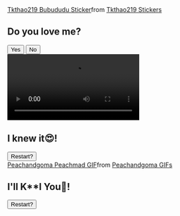 <!DOCTYPE html>
<html lang="en">
  <head>
    <meta charset="UTF-8" />
    <meta name="viewport" content="width=device-width, initial-scale=1.0" />
    <link rel="preconnect" href="https://fonts.googleapis.com" />
    <link rel="preconnect" href="https://fonts.gstatic.com" crossorigin />
    <link
      href="https://fonts.googleapis.com/css2?family=Quicksand:wght@300..700&display=swap"
      rel="stylesheet" />
    <link rel="stylesheet" href="do_you_love_me v2.0.css" />
    <title>DO you love me? version 2.0</title>
  </head>
  <body>
    <div class="question-container container">
      <div
        class="tenor-gif-embed"
        data-postid="25789758"
        data-share-method="host"
        data-width="100%">
        <a href="https://tenor.com/view/tkthao219-bubududu-gif-25789758"
          >Tkthao219 Bubududu Sticker</a
        >from
        <a href="https://tenor.com/search/tkthao219-stickers"
          >Tkthao219 Stickers</a
        >
      </div>
      <script
        type="text/javascript"
        async
        src="https://tenor.com/embed.js"></script>
      <h2 class="question">Do you love me?</h2>
      <div class="button-container">
        <button class="yes-btn btn js-yes-btn">Yes</button>
        <button class="no-btn btn js-no-btn">No</button>
      </div>
    </div>
    <div class="result-container yes container">
      <video class="gif-result" src="cute love gif.mp4" autoplay loop></video>
      <h2>I knew it😍!</h2>
      <button class="restart-btn">Restart?</button>
    </div>
    <div class="result-container no container">
      <div
        class="tenor-gif-embed"
        data-postid="22394109"
        data-share-method="host"
        data-aspect-ratio="1.8"
        data-width="100%"
        data-height="100%">
        <a
          href="https://tenor.com/view/peachandgoma-peachmad-couplegoals-peach-and-gif-22394109"
          >Peachandgoma Peachmad GIF</a
        >from
        <a href="https://tenor.com/search/peachandgoma-gifs"
          >Peachandgoma GIFs</a
        >
      </div>
      <script
        type="text/javascript"
        async
        src="https://tenor.com/embed.js"></script>
      <h2>I'll K**l You🤬!</h2>
      <button class="restart-btn">Restart?</button>
    </div>
    <div class="cssload-main">
      <div class="cssload-heart">
        <span class="cssload-heartL"></span>
        <span class="cssload-heartR"></span>
        <span class="cssload-square"></span>
      </div>
      <div class="cssload-shadow"></div>
    </div>
    <script src="do_you_love_me v2.0.js"></script>
  </body>
</html>
